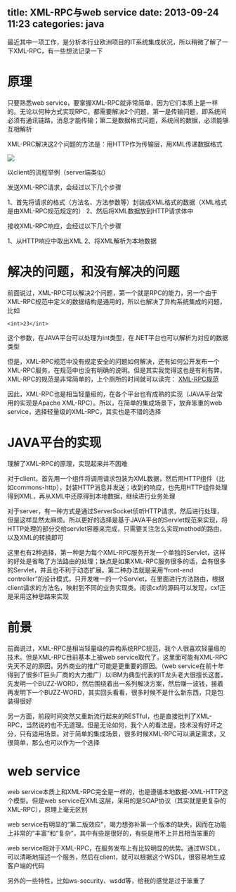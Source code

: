 title: XML-RPC与web service
date: 2013-09-24 11:23
categories: java 
---
最近其中一项工作，是分析本行业欧洲项目的IT系统集成状况，所以稍微了解了一下XML-RPC，有一些想法记录一下
<!--more--> 

# 原理

只要熟悉web service，要掌握XML-RPC就非常简单，因为它们本质上是一样的。无论以何种方式实现RPC，都需要解决2个问题，第一是传输问题，即系统间必须有通讯链路，消息才能传输；第二是数据格式问题，系统间的数据，必须能够互相解析 

XML-PRC解决这2个问题的方法是：用HTTP作为传输层，用XML传递数据格式 

![](http://dl2.iteye.com/upload/attachment/0085/4304/0e35d6f7-d74b-3f94-875d-8de41f31d3bb.png)

以client的流程举例（server端类似） 

发送XML-RPC请求，会经过以下几个步骤 

1、首先将请求的格式（方法名、方法参数等）封装成XML格式的数据（XML格式是由XML-RPC规范规定的） 
2、然后将XML数据放到HTTP请求体中 

接收XML-RPC响应，会经过以下几个步骤 

1、从HTTP响应中取出XML 
2、将XML解析为本地数据 

# 解决的问题，和没有解决的问题 

前面说过，XML-RPC可以解决2个问题，第一个就是RPC的能力，另一个由于XML-RPC规范中定义的数据结构是通用的，所以也解决了异构系统集成的问题，比如
```
<int>23</int>
```

这个参数，在JAVA平台可以处理为int类型，在.NET平台也可以解析为对应的数据类型 

但是，XML-RPC规范中没有规定安全的问题如何解决，还有如何公开发布一个XML-RPC服务，在规范中也没有明确的说明。但是其实我觉得这也是有利有弊，XML-RPC的规范是非常简单的，上个厕所的时间就可以读完： [XML-RPC规范](http://xmlrpc.scripting.com/spec.html) 

因此，XML-RPC也是相当轻量级的，在各个平台也有成熟的实现（JAVA平台常用的实现是Apache XML-RPC）。所以，在简单的集成场景下，放弃笨重的web service，选择轻量级的XML-RPC，其实也是不错的选择 

# JAVA平台的实现

理解了XML-RPC的原理，实现起来并不困难 

对于client，首先用一个组件将调用请求包装为XML数据，然后用HTTP组件（比如commons-http），封装HTTP消息并发送；收到的响应，也先用HTTP组件处理得到XML，再从XML中还原得到本地数据，继续进行业务处理 

对于server，有一种方式是通过ServerSocket侦听HTTP请求，然后进行处理，但是这样显然太麻烦。所以更好的选择是基于JAVA平台的Servlet规范来实现，将HTTP处理的部分交给servlet容器来完成，只需要关注怎么实现method的路由，以及XML的转换即可 

这里也有2种选择，第一种是为每个XML-RPC服务开发一个单独的Servlet，这样的好处是省略了方法路由的处理；缺点是如果XML-RPC服务很多的话，会有很多的Servlet，并且也不利于动态扩展。第二种办法就是采用“front-end controller”的设计模式，只开发唯一的一个Servlet，在里面进行方法路由，根据client请求的方法名，映射到不同的业务实现类。阅读cxf的源码可以发现，cxf正是采用这种思路来实现 

# 前景 

前面说过，XML-RPC是相当轻量级的异构系统RPC规范，我个人很喜欢轻量级的技术。但是XML-RPC目前基本上被web service取代了，这里面可能有XML-RPC先天不足的原因，另外商业的推广可能是更重要的原因。（web service在前十年得到了很多IT巨头厂商的大力推广）以IBM为典型代表的IT龙头老大很擅长这套，先发明一个BUZZ-WORD，然后围绕着出一系列解决方案，然后赚一波钱，接着再发明下一个BUZZ-WORD，其实回头看看，很多时候不是什么新东西，只是包装得很好 

另一方面，前段时间突然又重新流行起来的RESTful，也是直接批判了XML-RPC，当然说的也不无道理。但是无论如何，我个人的看法是，技术没有好坏之分，只有适用场景。对于简单的集成场景，很多时候XML-RPC可以满足需求，又很简单，那么也可以作为一个选择 

# web service 

web service本质上和XML-RPC完全是一样的，也是遵循本地数据-XML-HTTP这个模型。但是web service在XML这层，采用的是SOAP协议（其实就是更复杂的XML-RPC），原理上毫无区别 

web service有明显的“第二版效应”，竭力想弥补第一个版本的缺失，因而在功能上非常的“丰富”和“复杂”，其中有些是很好的，有些是用不上并且相当笨重的 

web service相对于XML-RPC，在服务发布上有比较明显的优势。通过WSDL，可以清晰地描述一个服务，然后在client，就可以根据这个WSDL，很容易地生成客户端的代码 

另外的一些特性，比如ws-security、wsdd等，给我的感觉是过于笨重了